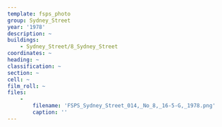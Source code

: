 ```yaml
---
template: fsps_photo
group: Sydney_Street
year: '1978'
description: ~
buildings:
    - Sydney_Street/8_Sydney_Street
coordinates: ~
heading: ~
classification: ~
section: ~
cell: ~
film_roll: ~
files:
    -
        filename: 'FSPS_Sydney_Street_014,_No_8,_16-5-G,_1978.png'
        caption: ''
---
```

